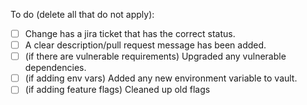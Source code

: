 To do (delete all that do not apply):

 - [ ] Change has a jira ticket that has the correct status.
 - [ ] A clear description/pull request message has been added.
 - [ ] (if there are vulnerable requirements) Upgraded any vulnerable dependencies.
 - [ ] (if adding env vars) Added any new environment variable to vault.
 - [ ] (if adding feature flags) Cleaned up old flags
